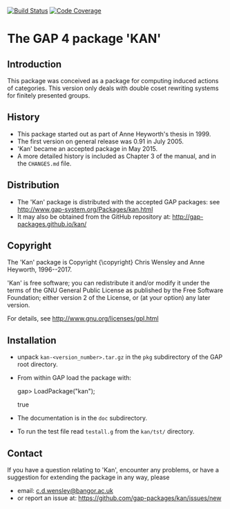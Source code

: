 [![Build Status](https://github.com/gap-packages/kan/workflows/CI/badge.svg?branch=master)](https://github.com/gap-packages/kan/actions?query=workflow%3ACI+branch%3Amaster)
[![Code Coverage](https://codecov.io/github/gap-packages/kan/coverage.svg?branch=master&token=)](https://codecov.io/gh/gap-packages/kan)

# The GAP 4 package 'KAN' 

## Introduction

This package was conceived as a package for computing induced actions
of categories.  This version only deals with double coset rewriting
systems for finitely presented groups.

## History

 * This package started out as part of Anne Heyworth's thesis in 1999. 
 * The first version on general release was 0.91 in July 2005. 
 * 'Kan' became an accepted package in May 2015. 
 * A more detailed history is included as Chapter 3 of the manual, 
and in the `CHANGES.md` file. 

## Distribution

 * The 'Kan' package is distributed with the accepted GAP packages: see
     <http://www.gap-system.org/Packages/kan.html>
 * It may also be obtained from the GitHub repository at:
     <http://gap-packages.github.io/kan/> 

## Copyright

The 'Kan' package is Copyright {\copyright} Chris Wensley and Anne Heyworth, 
1996--2017. 

'Kan' is free software; you can redistribute it and/or modify
it under the terms of the GNU General Public License as published by
the Free Software Foundation; either version 2 of the License, or
(at your option) any later version. 

For details, see <http://www.gnu.org/licenses/gpl.html>

## Installation

 * unpack `kan-<version_number>.tar.gz` in the `pkg` subdirectory 
   of the GAP root directory.
 * From within GAP load the package with:

    gap> LoadPackage("kan");

    true

 * The documentation is in the `doc` subdirectory. 
 * To run the test file read `testall.g` from the `kan/tst/` directory. 

Contact
-------
If you have a question relating to 'Kan', encounter any problems, 
or have a suggestion for extending the package in any way, please 
 - email: c.d.wensley@bangor.ac.uk  
 - or report an issue at: https://github.com/gap-packages/kan/issues/new 
